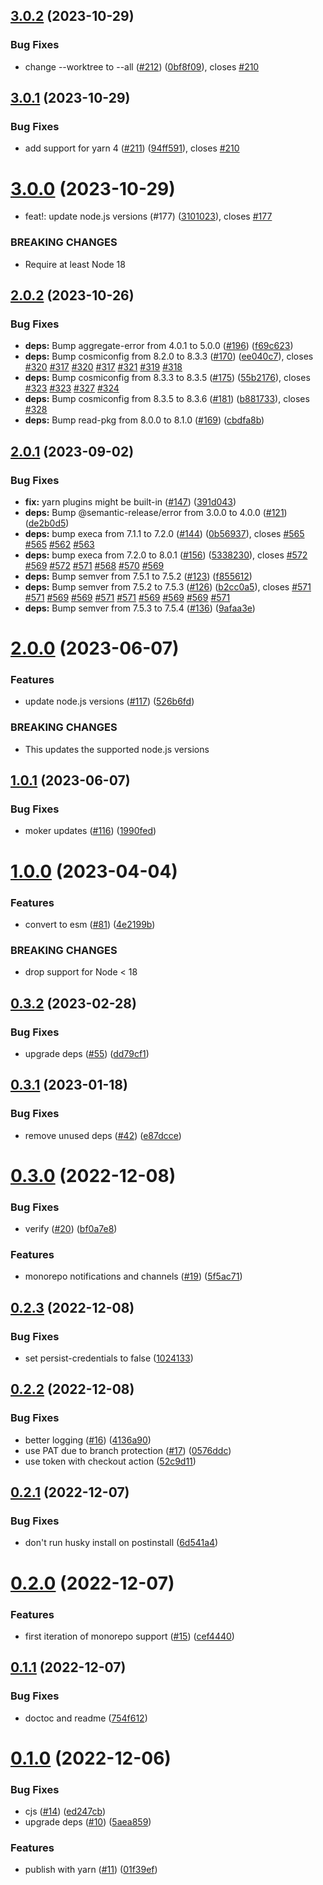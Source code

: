 ## [3.0.2](https://github.com/hongaar/semantic-release-yarn/compare/v3.0.1...v3.0.2) (2023-10-29)


### Bug Fixes

* change --worktree to --all ([#212](https://github.com/hongaar/semantic-release-yarn/issues/212)) ([0bf8f09](https://github.com/hongaar/semantic-release-yarn/commit/0bf8f0979e1bd0684225b82f4a47e5b89eb72a92)), closes [#210](https://github.com/hongaar/semantic-release-yarn/issues/210)

## [3.0.1](https://github.com/hongaar/semantic-release-yarn/compare/v3.0.0...v3.0.1) (2023-10-29)


### Bug Fixes

* add support for yarn 4 ([#211](https://github.com/hongaar/semantic-release-yarn/issues/211)) ([94ff591](https://github.com/hongaar/semantic-release-yarn/commit/94ff591be54fe5151c488bf20cdd0a09cdb9769b)), closes [#210](https://github.com/hongaar/semantic-release-yarn/issues/210)

# [3.0.0](https://github.com/hongaar/semantic-release-yarn/compare/v2.0.2...v3.0.0) (2023-10-29)


* feat!: update node.js versions (#177) ([3101023](https://github.com/hongaar/semantic-release-yarn/commit/3101023371bcb5291ee3bfc727ebb3c1052a3e2f)), closes [#177](https://github.com/hongaar/semantic-release-yarn/issues/177)


### BREAKING CHANGES

* Require at least Node 18

## [2.0.2](https://github.com/hongaar/semantic-release-yarn/compare/v2.0.1...v2.0.2) (2023-10-26)

### Bug Fixes

- **deps:** Bump aggregate-error from 4.0.1 to 5.0.0
  ([#196](https://github.com/hongaar/semantic-release-yarn/issues/196))
  ([f69c623](https://github.com/hongaar/semantic-release-yarn/commit/f69c62333acd4ce59e284daeaa4f3536415d8f22))
- **deps:** Bump cosmiconfig from 8.2.0 to 8.3.3
  ([#170](https://github.com/hongaar/semantic-release-yarn/issues/170))
  ([ee040c7](https://github.com/hongaar/semantic-release-yarn/commit/ee040c7c84cd106c69c8c9b8a2184467df1e1dbf)),
  closes [#320](https://github.com/hongaar/semantic-release-yarn/issues/320)
  [#317](https://github.com/hongaar/semantic-release-yarn/issues/317)
  [#320](https://github.com/hongaar/semantic-release-yarn/issues/320)
  [#317](https://github.com/hongaar/semantic-release-yarn/issues/317)
  [#321](https://github.com/hongaar/semantic-release-yarn/issues/321)
  [#319](https://github.com/hongaar/semantic-release-yarn/issues/319)
  [#318](https://github.com/hongaar/semantic-release-yarn/issues/318)
- **deps:** Bump cosmiconfig from 8.3.3 to 8.3.5
  ([#175](https://github.com/hongaar/semantic-release-yarn/issues/175))
  ([55b2176](https://github.com/hongaar/semantic-release-yarn/commit/55b21765eddd8162a633bba04971af199bd65f9a)),
  closes [#323](https://github.com/hongaar/semantic-release-yarn/issues/323)
  [#323](https://github.com/hongaar/semantic-release-yarn/issues/323)
  [#327](https://github.com/hongaar/semantic-release-yarn/issues/327)
  [#324](https://github.com/hongaar/semantic-release-yarn/issues/324)
- **deps:** Bump cosmiconfig from 8.3.5 to 8.3.6
  ([#181](https://github.com/hongaar/semantic-release-yarn/issues/181))
  ([b881733](https://github.com/hongaar/semantic-release-yarn/commit/b8817331071328c789fa2eb7200afd3c1217e40c)),
  closes [#328](https://github.com/hongaar/semantic-release-yarn/issues/328)
- **deps:** Bump read-pkg from 8.0.0 to 8.1.0
  ([#169](https://github.com/hongaar/semantic-release-yarn/issues/169))
  ([cbdfa8b](https://github.com/hongaar/semantic-release-yarn/commit/cbdfa8b24fec00aafb57b67992ce4fabb66ed5bc))

## [2.0.1](https://github.com/hongaar/semantic-release-yarn/compare/v2.0.0...v2.0.1) (2023-09-02)

### Bug Fixes

- **fix:** yarn plugins might be built-in
  ([#147](https://github.com/hongaar/semantic-release-yarn/issues/147))
  ([391d043](https://github.com/hongaar/semantic-release-yarn/commit/391d0435029d90f9d3721469b589b2650a1ab2af))
- **deps:** Bump @semantic-release/error from 3.0.0 to 4.0.0
  ([#121](https://github.com/hongaar/semantic-release-yarn/issues/121))
  ([de2b0d5](https://github.com/hongaar/semantic-release-yarn/commit/de2b0d5987c0fa8472e292ef65c24ecec008aae6))
- **deps:** bump execa from 7.1.1 to 7.2.0
  ([#144](https://github.com/hongaar/semantic-release-yarn/issues/144))
  ([0b56937](https://github.com/hongaar/semantic-release-yarn/commit/0b5693774a0138f824b61d3c1c727f2dd3121024)),
  closes [#565](https://github.com/hongaar/semantic-release-yarn/issues/565)
  [#565](https://github.com/hongaar/semantic-release-yarn/issues/565)
  [#562](https://github.com/hongaar/semantic-release-yarn/issues/562)
  [#563](https://github.com/hongaar/semantic-release-yarn/issues/563)
- **deps:** bump execa from 7.2.0 to 8.0.1
  ([#156](https://github.com/hongaar/semantic-release-yarn/issues/156))
  ([5338230](https://github.com/hongaar/semantic-release-yarn/commit/533823085cc857694594a9ef168a2c69daefd972)),
  closes [#572](https://github.com/hongaar/semantic-release-yarn/issues/572)
  [#569](https://github.com/hongaar/semantic-release-yarn/issues/569)
  [#572](https://github.com/hongaar/semantic-release-yarn/issues/572)
  [#571](https://github.com/hongaar/semantic-release-yarn/issues/571)
  [#568](https://github.com/hongaar/semantic-release-yarn/issues/568)
  [#570](https://github.com/hongaar/semantic-release-yarn/issues/570)
  [#569](https://github.com/hongaar/semantic-release-yarn/issues/569)
- **deps:** Bump semver from 7.5.1 to 7.5.2
  ([#123](https://github.com/hongaar/semantic-release-yarn/issues/123))
  ([f855612](https://github.com/hongaar/semantic-release-yarn/commit/f855612e7ca5188c3fdab371dc4e642f395e89da))
- **deps:** Bump semver from 7.5.2 to 7.5.3
  ([#126](https://github.com/hongaar/semantic-release-yarn/issues/126))
  ([b2cc0a5](https://github.com/hongaar/semantic-release-yarn/commit/b2cc0a52178c0d57ab2013f1f61ca7c7e8e066a0)),
  closes [#571](https://github.com/hongaar/semantic-release-yarn/issues/571)
  [#571](https://github.com/hongaar/semantic-release-yarn/issues/571)
  [#569](https://github.com/hongaar/semantic-release-yarn/issues/569)
  [#569](https://github.com/hongaar/semantic-release-yarn/issues/569)
  [#571](https://github.com/hongaar/semantic-release-yarn/issues/571)
  [#571](https://github.com/hongaar/semantic-release-yarn/issues/571)
  [#569](https://github.com/hongaar/semantic-release-yarn/issues/569)
  [#569](https://github.com/hongaar/semantic-release-yarn/issues/569)
  [#569](https://github.com/hongaar/semantic-release-yarn/issues/569)
  [#571](https://github.com/hongaar/semantic-release-yarn/issues/571)
- **deps:** Bump semver from 7.5.3 to 7.5.4
  ([#136](https://github.com/hongaar/semantic-release-yarn/issues/136))
  ([9afaa3e](https://github.com/hongaar/semantic-release-yarn/commit/9afaa3ebd4435c95e1299dc1ff8c6b61b719540f))

# [2.0.0](https://github.com/hongaar/semantic-release-yarn/compare/v1.0.1...v2.0.0) (2023-06-07)

### Features

- update node.js versions
  ([#117](https://github.com/hongaar/semantic-release-yarn/issues/117))
  ([526b6fd](https://github.com/hongaar/semantic-release-yarn/commit/526b6fd9c66d95d83e5d02c4c86fc0146231d7fb))

### BREAKING CHANGES

- This updates the supported node.js versions

## [1.0.1](https://github.com/hongaar/semantic-release-yarn/compare/v1.0.0...v1.0.1) (2023-06-07)

### Bug Fixes

- moker updates
  ([#116](https://github.com/hongaar/semantic-release-yarn/issues/116))
  ([1990fed](https://github.com/hongaar/semantic-release-yarn/commit/1990fed11929f4b863aebd6177dfb254bab2275b))

# [1.0.0](https://github.com/hongaar/semantic-release-yarn/compare/v0.3.2...v1.0.0) (2023-04-04)

### Features

- convert to esm
  ([#81](https://github.com/hongaar/semantic-release-yarn/issues/81))
  ([4e2199b](https://github.com/hongaar/semantic-release-yarn/commit/4e2199b8ece3046b4aae284d25f239997418d6c2))

### BREAKING CHANGES

- drop support for Node < 18

## [0.3.2](https://github.com/hongaar/semantic-release-yarn/compare/v0.3.1...v0.3.2) (2023-02-28)

### Bug Fixes

- upgrade deps
  ([#55](https://github.com/hongaar/semantic-release-yarn/issues/55))
  ([dd79cf1](https://github.com/hongaar/semantic-release-yarn/commit/dd79cf1daef3c5872c0625337369d0c83c532216))

## [0.3.1](https://github.com/hongaar/semantic-release-yarn/compare/v0.3.0...v0.3.1) (2023-01-18)

### Bug Fixes

- remove unused deps
  ([#42](https://github.com/hongaar/semantic-release-yarn/issues/42))
  ([e87dcce](https://github.com/hongaar/semantic-release-yarn/commit/e87dccea586264e001c0f7c4aab3c1b37e64cf96))

# [0.3.0](https://github.com/hongaar/semantic-release-yarn/compare/v0.2.3...v0.3.0) (2022-12-08)

### Bug Fixes

- verify ([#20](https://github.com/hongaar/semantic-release-yarn/issues/20))
  ([bf0a7e8](https://github.com/hongaar/semantic-release-yarn/commit/bf0a7e8c0b0f2c2191261d6389b1577d37ae24ab))

### Features

- monorepo notifications and channels
  ([#19](https://github.com/hongaar/semantic-release-yarn/issues/19))
  ([5f5ac71](https://github.com/hongaar/semantic-release-yarn/commit/5f5ac716a10ed9251da9d008fa7054ff39b45609))

## [0.2.3](https://github.com/hongaar/semantic-release-yarn/compare/v0.2.2...v0.2.3) (2022-12-08)

### Bug Fixes

- set persist-credentials to false
  ([1024133](https://github.com/hongaar/semantic-release-yarn/commit/10241337f366a8a0c023a7876b7fb7323f716cc7))

## [0.2.2](https://github.com/hongaar/semantic-release-yarn/compare/v0.2.1...v0.2.2) (2022-12-08)

### Bug Fixes

- better logging
  ([#16](https://github.com/hongaar/semantic-release-yarn/issues/16))
  ([4136a90](https://github.com/hongaar/semantic-release-yarn/commit/4136a907cb3b5919c2dc8d33391c8bf3e4b73270))
- use PAT due to branch protection
  ([#17](https://github.com/hongaar/semantic-release-yarn/issues/17))
  ([0576ddc](https://github.com/hongaar/semantic-release-yarn/commit/0576ddc1f1113b92e0a038e70dbe2258acfdd781))
- use token with checkout action
  ([52c9d11](https://github.com/hongaar/semantic-release-yarn/commit/52c9d116019a4438fc7e58c1a812adb5d94ffb04))

## [0.2.1](https://github.com/hongaar/semantic-release-yarn/compare/v0.2.0...v0.2.1) (2022-12-07)

### Bug Fixes

- don't run husky install on postinstall
  ([6d541a4](https://github.com/hongaar/semantic-release-yarn/commit/6d541a479afdf63062c51d05ba414d2477421f2b))

# [0.2.0](https://github.com/hongaar/semantic-release-yarn/compare/v0.1.1...v0.2.0) (2022-12-07)

### Features

- first iteration of monorepo support
  ([#15](https://github.com/hongaar/semantic-release-yarn/issues/15))
  ([cef4440](https://github.com/hongaar/semantic-release-yarn/commit/cef4440d883dfaafbe6b58811444ae774c3341f6))

## [0.1.1](https://github.com/hongaar/semantic-release-yarn/compare/v0.1.0...v0.1.1) (2022-12-07)

### Bug Fixes

- doctoc and readme
  ([754f612](https://github.com/hongaar/semantic-release-yarn/commit/754f6121b8085443913275a03888105a59465187))

# [0.1.0](https://github.com/hongaar/semantic-release-yarn/compare/v0.0.0...v0.1.0) (2022-12-06)

### Bug Fixes

- cjs ([#14](https://github.com/hongaar/semantic-release-yarn/issues/14))
  ([ed247cb](https://github.com/hongaar/semantic-release-yarn/commit/ed247cbe82c8a09ddf54c50ce93259e3ab697d08))
- upgrade deps
  ([#10](https://github.com/hongaar/semantic-release-yarn/issues/10))
  ([5aea859](https://github.com/hongaar/semantic-release-yarn/commit/5aea859a183f8113d1d0126a073a2549382c27f6))

### Features

- publish with yarn
  ([#11](https://github.com/hongaar/semantic-release-yarn/issues/11))
  ([01f39ef](https://github.com/hongaar/semantic-release-yarn/commit/01f39ef7f32473105387d5d4e2e1be13c5bbd1d2))
